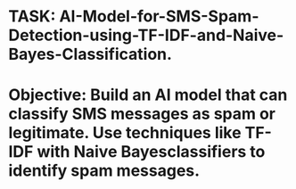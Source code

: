 # TASK: AI-Model-for-SMS-Spam-Detection-using-TF-IDF-and-Naive-Bayes-Classification.
# Objective: Build an AI model that can classify SMS messages as spam or legitimate. Use techniques like TF-IDF with Naive Bayesclassifiers to identify spam messages.
